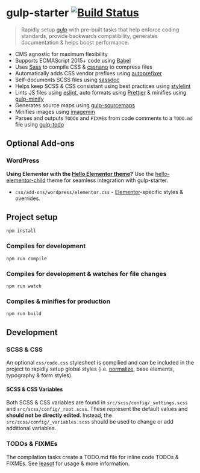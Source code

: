 # gulp-starter [![Build Status](https://travis-ci.com/bmarshall511/gulp-starter.svg?branch=master)](https://travis-ci.com/bmarshall511/gulp-starter)

> Rapidly setup [gulp](https://gulpjs.com/) with pre-built tasks that help enforce coding standards, provide backwards compatibility, generates documentation & helps boost performance.

* CMS agnostic for maximum flexibility
* Supports ECMAScript 2015+ code using [Babel](https://babeljs.io/)
* Uses [Sass](https://sass-lang.com/) to compile CSS &amp; [cssnano](https://cssnano.co/) to compress files
* Automatically adds CSS vendor prefixes using [autoprefixer](https://www.npmjs.com/package/autoprefixer)
* Self-documents SCSS files using [sassdoc](http://sassdoc.com/)
* Helps keep SCSS & CSS consistant using best practices using [stylelint](https://stylelint.io/)
* Lints JS files using [eslint](https://eslint.org/), auto formats using [Prettier](https://prettier.io/) &amp; minifies using [gulp-minify](https://www.npmjs.com/package/gulp-minify)
* Generates source maps using [gulp-sourcemaps](https://www.npmjs.com/package/gulp-sourcemaps)
* Minifies images using [imagemin](https://github.com/imagemin/imagemin)
* Parses and outputs `TODO`s and `FIXME`s from code comments to a `TODO.md` file using [gulp-todo](https://www.npmjs.com/package/gulp-todo)

## Optional Add-ons

### WordPress

**Using Elementor with the [Hello Elementor theme](https://elementor.com/hello-theme/)?** Use the [hello-elementor-child](https://github.com/bmarshall511/hello-elementor-child) theme for seamless integration with gulp-starter.

* `css/add-ons/wordpress/elementor.css` - [Elementor](https://elementor.com/)-specific styles & overrides.<br />

## Project setup
```
npm install
```

### Compiles for development
```
npm run compile
```

### Compiles for development &amp; watches for file changes
```
npm run watch
```

### Compiles &amp; minifies for production
```
npm run build
```

## Development

### SCSS & CSS
An optional `css/code.css` stylesheet is compilied and can be included in the project to rapidly setup global styles (i.e. [normalize](https://necolas.github.io/normalize.css/), base elements, typography &amp; form styles).

#### SCSS & CSS Variables
Both SCSS & CSS variables are found in `src/scss/config/_settings.scss` and `src/scss/config/_root.scss`. These represent the default values and **should not be directly edited**. Instead, the `src/scss/config/_variables.scss` should be used to change or add additional variables.

### TODOs & FIXMEs
The compilation tasks create a TODO.md file for inline code TODOs & FIXMEs. See [leasot](https://www.npmjs.com/package/gulp-todo) for usage &amp; more information.
